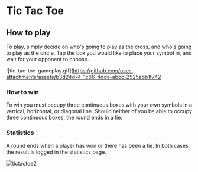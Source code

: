 # Tic Tac Toe



## How to play

To play, simply decide on who's going to play as the cross, and who's going to play as the circle.
Tap the box you would like to place your symbol in, and wait for your opponent to choose.


![tic-tac-toe-gameplay.gif](https://github.com/user-attachments/assets/b3d24d74-1c66-4dda-abcc-2525abb1f742

### How to win

To win you must occupy three continuous boxes with your own symbols in a vertical, horizontal, or diagonal line.
Should neither of you be able to occupy three continuous boxes, the round ends in a tie.

### Statistics

A round ends when a player has won or there has been a tie. In both cases, the result is logged in the statistics page.

![tictactoe2](https://github.com/user-attachments/assets/7774fd34-2d12-400a-b1b1-4073f3fbab7e)
